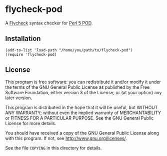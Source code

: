 # flycheck-pod

A [Flycheck][] syntax checker for [Perl 5 POD][].


## Installation

    (add-to-list 'load-path "/home/you/path/to/flycheck-pod")
	(require 'flycheck-pod)

## License

This program is free software: you can redistribute it and/or modify
it under the terms of the GNU General Public License as published by
the Free Software Foundation, either version 3 of the License, or (at
your option) any later version.

This program is distributed in the hope that it will be useful, but
WITHOUT ANY WARRANTY; without even the implied warranty of
MERCHANTABILITY or FITNESS FOR A PARTICULAR PURPOSE.  See the GNU
General Public License for more details.

You should have received a copy of the GNU General Public License
along with this program.  If not, see http://www.gnu.org/licenses/.

See the file `COPYING` in this directory for details.

[Flycheck]: https://github.com/flycheck/flycheck
[Perl 5 POD]: http://perldoc.perl.org/perlpod.html
